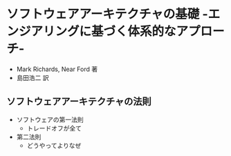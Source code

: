 # ソフトウェアアーキテクチャの基礎 -エンジアリングに基づく体系的なアプローチ-

- Mark Richards, Near Ford 著
- 島田浩二 訳

## ソフトウェアアーキテクチャの法則
- ソフトウェアの第一法則
  - トレードオフが全て
- 第二法則
  - どうやってよりなぜ
